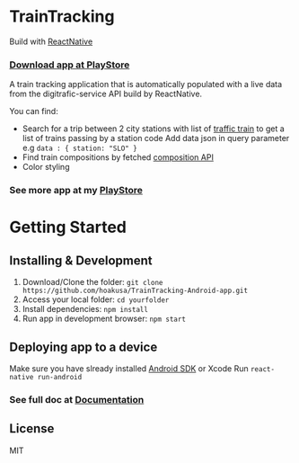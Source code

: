 # TrainTracking

Build with [ReactNative](https://facebook.github.io/react-native/)

### [Download app at PlayStore](https://play.google.com/store/apps/details?id=com.traintracking&hl=en)

A train tracking application that is automatically populated with a live data from the digitrafic-service API build by ReactNative.

You can find:
* Search for a trip between 2 city stations with list of [traffic train](https://rata.digitraffic.fi/api/v1/) to get a list of trains passing by a station code
  Add data json in query parameter e.g `data : { station: "SLO" }`
* Find train compositions by fetched [composition API](https://rata.digitraffic.fi/api/v1/compositions/960?departure_date=2017-05-02)
* Color styling

### See more app at my [PlayStore](https://play.google.com/store/apps/developer?id=Alice%20Pham&hl=en)

# Getting Started

## Installing & Development

1. Download/Clone the folder: `git clone https://github.com/hoakusa/TrainTracking-Android-app.git`
2. Access your local folder:  `cd yourfolder`
3. Install dependencies: `npm install`
4. Run app in development browser: `npm start`

## Deploying app to a device

Make sure you have slready installed [Android SDK](https://developer.android.com/studio/index.html) or Xcode
Run `react-native run-android`

### See full doc at [Documentation](https://facebook.github.io/react-native/docs/running-on-device.html)

## License

MIT

